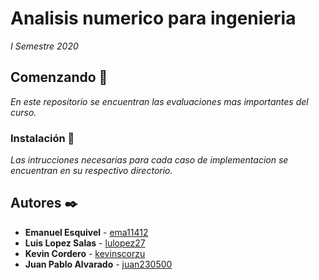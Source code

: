 # Analisis numerico para ingenieria

_I Semestre 2020_

## Comenzando 🚀

_En este repositorio se encuentran las evaluaciones mas importantes del curso._



### Instalación 🔧

_Las intrucciones necesarias para cada caso de implementacion se encuentran en su respectivo directorio._


## Autores ✒️

* **Emanuel Esquivel** - [ema11412](https://github.com/ema11412)
* **Luis Lopez Salas** -      [lulopez27](https://github.com/lulopez27)
* **Kevin Cordero** - [kevinscorzu](https://github.com/kevinscorzu)
* **Juan Pablo Alvarado** - [juan230500](https://github.com/juan230500)
